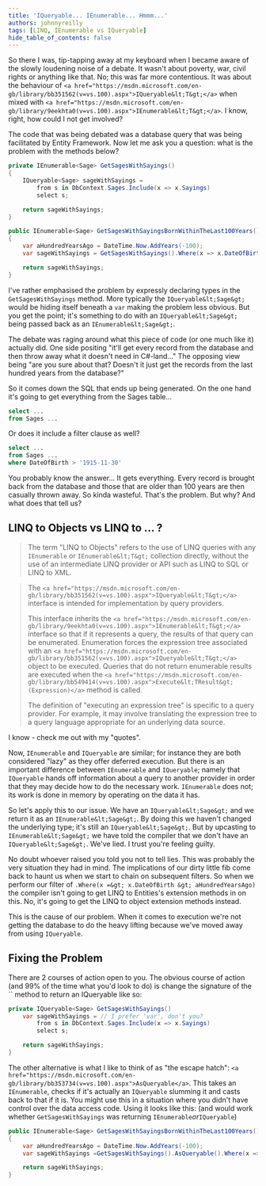 ```yaml
---
title: 'IQueryable... IEnumerable... Hmmm...'
authors: johnnyreilly
tags: [LINQ, IEnumerable vs IQueryable]
hide_table_of_contents: false
---
```


So there I was, tip-tapping away at my keyboard when I became aware of the slowly loudening noise of a debate. It wasn't about poverty, war, civil rights or anything like that. No; this was far more contentious. It was about the behaviour of `<a href="https://msdn.microsoft.com/en-gb/library/bb351562(v=vs.100).aspx">IQueryable&lt;T&gt;</a>` when mixed with `<a href="https://msdn.microsoft.com/en-gb/library/9eekhta0(v=vs.100).aspx">IEnumerable&lt;T&gt;</a>`. I know, right, how could I not get involved?

The code that was being debated was a database query that was being facilitated by Entity Framework. Now let me ask you a question: what is the problem with the methods below?

```cs
private IEnumerable<Sage> GetSagesWithSayings()
{
    IQueryable<Sage> sageWithSayings =
        from s in DbContext.Sages.Include(x => x.Sayings)
        select s;

    return sageWithSayings;
}

public IEnumerable<Sage> GetSagesWithSayingsBornWithinTheLast100Years()
{
    var aHundredYearsAgo = DateTime.Now.AddYears(-100);
    var sageWithSayings = GetSagesWithSayings().Where(x => x.DateOfBirth > aHundredYearsAgo);

    return sageWithSayings;
}
```

I've rather emphasised the problem by expressly declaring types in the `GetSagesWithSayings` method. More typically the `IQueryable&lt;Sage&gt;` would be hiding itself beneath a `var` making the problem less obvious. But you get the point; it's something to do with an `IQueryable&lt;Sage&gt;` being passed back as an `IEnumerable&lt;Sage&gt;`.

The debate was raging around what this piece of code (or one much like it) actually did. One side positing "it'll get every record from the database and then throw away what it doesn't need in C#-land..." The opposing view being "are you sure about that? Doesn't it just get the records from the last hundred years from the database?"

So it comes down the SQL that ends up being generated. On the one hand it's going to get everything from the Sages table...

```sql
select ...
from Sages ...
```

Or does it include a filter clause as well?

```sql
select ...
from Sages ...
where DateOfBirth > '1915-11-30'
```

You probably know the answer... It gets everything. Every record is brought back from the database and those that are older than 100 years are then casually thrown away. So kinda wasteful. That's the problem. But why? And what does that tell us?

## LINQ to Objects vs LINQ to ... ?

> The term "LINQ to Objects" refers to the use of LINQ queries with any `IEnumerable` or `IEnumerable&lt;T&gt;` collection directly, without the use of an intermediate LINQ provider or API such as LINQ to SQL or LINQ to XML.

> The `<a href="https://msdn.microsoft.com/en-gb/library/bb351562(v=vs.100).aspx">IQueryable&lt;T&gt;</a>` interface is intended for implementation by query providers.
>
> This interface inherits the `<a href="https://msdn.microsoft.com/en-gb/library/9eekhta0(v=vs.100).aspx">IEnumerable&lt;T&gt;</a>` interface so that if it represents a query, the results of that query can be enumerated. Enumeration forces the expression tree associated with an `<a href="https://msdn.microsoft.com/en-gb/library/bb351562(v=vs.100).aspx">IQueryable&lt;T&gt;</a>` object to be executed. Queries that do not return enumerable results are executed when the `<a href="https://msdn.microsoft.com/en-gb/library/bb549414(v=vs.100).aspx">Execute&lt;TResult&gt;(Expression)</a>` method is called.
>
> The definition of "executing an expression tree" is specific to a query provider. For example, it may involve translating the expression tree to a query language appropriate for an underlying data source.

I know - check me out with my "quotes".

Now, `IEnumerable` and `IQueryable` are similar; for instance they are both considered "lazy" as they offer deferred execution. But there is an important difference between `IEnumerable` and `IQueryable`; namely that `IQueryable` hands off information about a query to another provider in order that they may decide how to do the necessary work. `IEnumerable` does not; its work is done in memory by operating on the data it has.

So let's apply this to our issue. We have an `IQueryable&lt;Sage&gt;` and we return it as an `IEnumerable&lt;Sage&gt;`. By doing this we haven't changed the underlying type; it's still an `IQueryable&lt;Sage&gt;`. But by upcasting to `IEnumerable&lt;Sage&gt;` we have told the compiler that we don't have an `IQueryable&lt;Sage&gt;`. We've lied. I trust you're feeling guilty.

No doubt whoever raised you told you not to tell lies. This was probably the very situation they had in mind. The implications of our dirty little fib come back to haunt us when we start to chain on subsequent filters. So when we perform our filter of `.Where(x =&gt; x.DateOfBirth &gt; aHundredYearsAgo)` the compiler isn't going to get LINQ to Entities's extension methods in on this. No, it's going to get the LINQ to object extension methods instead.

This is the cause of our problem. When it comes to execution we're not getting the database to do the heavy lifting because we've moved away from using `IQueryable`.

## Fixing the Problem

There are 2 courses of action open to you. The obvious course of action (and 99% of the time what you'd look to do) is change the signature of the `` method to return an IQueryable like so:

```cs
private IQueryable<Sage> GetSagesWithSayings()
    var sageWithSayings = // I prefer 'var', don't you?
        from s in DbContext.Sages.Include(x => x.Sayings)
        select s;

    return sageWithSayings;
}
```

The other alternative is what I like to think of as "the escape hatch": `<a href="https://msdn.microsoft.com/en-gb/library/bb353734(v=vs.100).aspx">AsQueryable</a>`. This takes an `IEnumerable`, checks if it's actually an `IQueryable` slumming it and casts back to that if it is. You might use this in a situation where you didn't have control over the data access code. Using it looks like this: (and would work whether `GetSagesWithSayings` was returning `IEnumerable`_or_`IQueryable`)

```cs
public IEnumerable<Sage> GetSagesWithSayingsBornWithinTheLast100Years()
{
    var aHundredYearsAgo = DateTime.Now.AddYears(-100);
    var sageWithSayings =GetSagesWithSayings().AsQueryable().Where(x => x.DateOfBirth > aHundredYearsAgo);

    return sageWithSayings;
}
```
